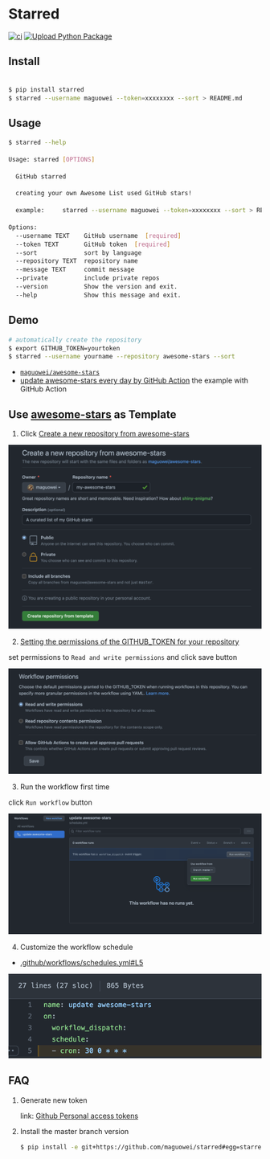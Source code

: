 # Starred

[![ci](https://github.com/maguowei/starred/actions/workflows/ci.yml/badge.svg)](https://github.com/maguowei/starred/actions/workflows/ci.yml)
[![Upload Python Package](https://github.com/maguowei/starred/actions/workflows/deploy.yml/badge.svg)](https://github.com/maguowei/starred/actions/workflows/deploy.yml)

## Install

```bash

$ pip install starred
$ starred --username maguowei --token=xxxxxxxx --sort > README.md
```

## Usage

```bash
$ starred --help

Usage: starred [OPTIONS]

  GitHub starred

  creating your own Awesome List used GitHub stars!

  example:     starred --username maguowei --token=xxxxxxxx --sort > README.md

Options:
  --username TEXT    GitHub username  [required]
  --token TEXT       GitHub token  [required]
  --sort             sort by language
  --repository TEXT  repository name
  --message TEXT     commit message
  --private          include private repos
  --version          Show the version and exit.
  --help             Show this message and exit.
```

## Demo

```bash
# automatically create the repository
$ export GITHUB_TOKEN=yourtoken
$ starred --username yourname --repository awesome-stars --sort
```

- [`maguowei/awesome-stars`](https://github.com/maguowei/awesome-stars)
- [update awesome-stars every day by GitHub Action](https://github.com/maguowei/awesome-stars/blob/master/.github/workflows/schedules.yml) the example with GitHub Action

## Use [awesome-stars](https://github.com/maguowei/awesome-stars) as Template

1. Click [Create a new repository from awesome-stars](https://github.com/maguowei/awesome-stars/generate)

![use-awesome-stars-as-template](imgs/use-awesome-stars-as-template.png)

2. [Setting the permissions of the GITHUB_TOKEN for your repository](https://docs.github.com/en/repositories/managing-your-repositorys-settings-and-features/enabling-features-for-your-repository/managing-github-actions-settings-for-a-repository#setting-the-permissions-of-the-github_token-for-your-repository)

set permissions to `Read and write permissions` and click save button

![workflow-permissions](imgs/workflow-permissions.png)

3. Run the workflow first time

click `Run workflow` button

![run-workflow](imgs/run-workflow.png)

4. Customize the workflow schedule

- [.github/workflows/schedules.yml#L5](https://github.com/maguowei/awesome-stars/blob/master/.github/workflows/schedules.yml#L5)

![schedule](imgs/schedule.png)

## FAQ

1. Generate new token

   link: [Github Personal access tokens](https://github.com/settings/tokens)

2. Install the master branch version

    ```bash
    $ pip install -e git+https://github.com/maguowei/starred#egg=starred
    ```
